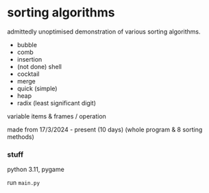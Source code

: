 # sorting algorithms

admittedly unoptimised demonstration of various sorting algorithms.

* bubble
* comb
* insertion
* (not done) shell
* cocktail
* merge
* quick (simple)
* heap
* radix (least significant digit)

variable items & frames / operation

made from 17/3/2024 - present (10 days) (whole program & 8 sorting methods)

### stuff

python 3.11, pygame

run `main.py`